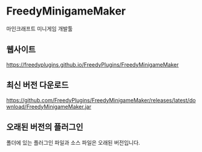 # FreedyMinigameMaker
마인크래프트 미니게임 개발툴

## 웹사이트
https://freedyplugins.github.io/FreedyPlugins/FreedyMinigameMaker

## 최신 버전 다운로드 
https://github.com/FreedyPlugins/FreedyMinigameMaker/releases/latest/download/FreedyMinigameMaker.jar

## 오래된 버전의 플러그인
폴더에 있는 플러그인 파일과 소스 파일은  오래된 버전입니다. 
